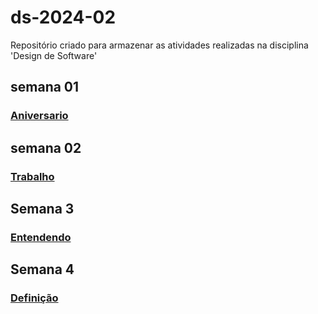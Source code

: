 # ds-2024-02
Repositório criado para armazenar as atividades realizadas na disciplina 'Design de Software'

## semana 01

### [Aniversario](./Aniversario.md)

## semana 02

### [Trabalho](./trabalho.md)

## Semana 3

### [Entendendo](./entendendo.md)

## Semana 4

### [Definição](./definicao.md)
